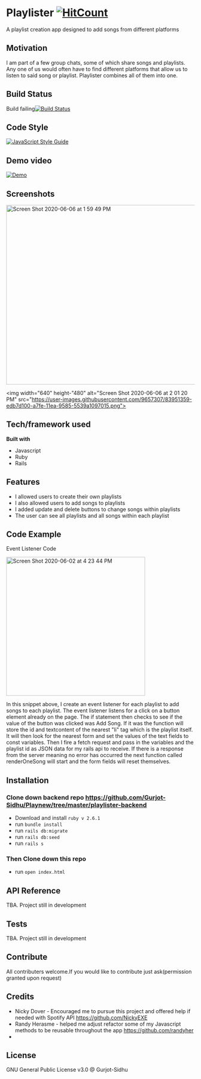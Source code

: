 # Playlister [![HitCount](http://hits.dwyl.com/Gurjot-Sidhu/Playnew.svg)](http://hits.dwyl.com/Gurjot-Sidhu/Playnew)

A playlist creation app designed to add songs from different platforms

## Motivation
I am part of a few group chats, some of which share songs and playlists. Any one of us would often have to find different platforms that allow us to listen to said song or playlist. Playlister combines all of them into one.

## Build Status
Build failing[![Build Status](https://travis-ci.com/Gurjot-Sidhu/GoalFrontend.svg?branch=master)](https://travis-ci.com/Gurjot-Sidhu/GoalFrontend)

## Code Style
[![JavaScript Style Guide](https://cdn.rawgit.com/standard/standard/master/badge.svg)](https://github.com/standard/standard)

## Demo video
[![Demo](http://img.youtube.com/vi/eONSjVLzQwg/0.jpg)](http://www.youtube.com/watch?v=eONSjVLzQwg "Playlister Demo")

## Screenshots
<img width="640" height="480" alt="Screen Shot 2020-06-06 at 1 59 49 PM" src="https://user-images.githubusercontent.com/9657307/83951357-eb557700-a7fe-11ea-8703-f21ab6f8b27a.png">

<img width="640" height-"480" alt="Screen Shot 2020-06-06 at 2 01 20 PM" src="https://user-images.githubusercontent.com/9657307/83951359-edb7d100-a7fe-11ea-9585-5539a1097015.png">

## Tech/framework used
**Built with**
- Javascript
- Ruby
- Rails

## Features
- I allowed users to create their own playlists
- I also allowed users to add songs to playlists
- I added update and delete buttons to change songs within playlists
- The user can see all playlists and all songs within each playlist

## Code Example
Event Listener Code

<img width="371" alt="Screen Shot 2020-06-02 at 4 23 44 PM" src="https://user-images.githubusercontent.com/9657307/83566105-7a0b8080-a4ed-11ea-983c-6dbb70365790.png">

In this snippet above, I create an event listener for each playlist to add songs to each playlist. The event listener listens for a click on a button element already on the page. The if statement then checks to see if the value of the button was clicked was Add Song. If it was the function will store the id and textcontent of the nearest "li" tag which is the playlist itself. It will then look for the nearest form and set the values of the text fields to const variables. Then I fire a fetch request and pass in the variables and the playlist id as JSON data for my rails api to receive. If there is a response from the server meaning no error has occurred the next function called renderOneSong will start and the form fields will reset themselves.

## Installation

### Clone down backend repo https://github.com/Gurjot-Sidhu/Playnew/tree/master/playlister-backend

- Download and install `ruby v 2.6.1`
- run `bundle install`
- run `rails db:migrate`
- run `rails db:seed`
- run `rails s`

### Then Clone down this repo
- run `open index.html`

## API Reference 
TBA. Project still in development

## Tests
TBA. Project still in development 

## Contribute
All contributers welcome.If you would like to contribute just ask(permission granted upon request)

## Credits
- Nicky Dover - Encouraged me to pursue this project and offered help if needed with Spotify API https://github.com/NickyEXE 
- Randy Herasme - helped me adjust refactor some of my Javascript methods to be reusable throughout the app https://github.com/randyher
- 

## License
GNU General Public License v3.0 @ Gurjot-Sidhu
